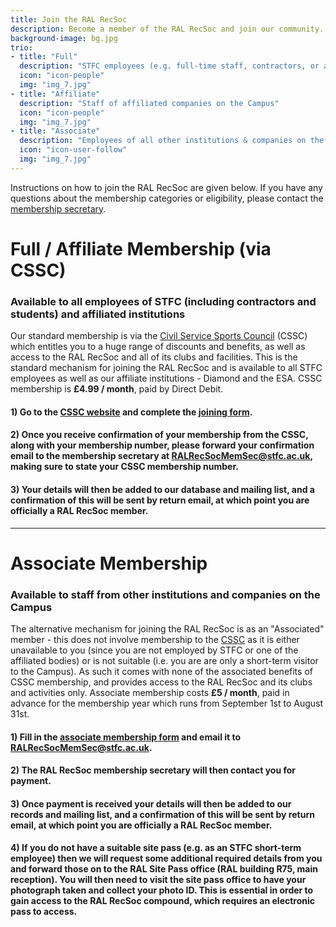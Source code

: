 ```yaml
---
title: Join the RAL RecSoc
description: Become a member of the RAL RecSoc and join our community.
background-image: bg.jpg
trio:
- title: "Full"
  description: "STFC employees (e.g. full-time staff, contractors, or associated students)"
  icon: "icon-people"
  img: "img_7.jpg"
- title: "Affiliate"
  description: "Staff of affiliated companies on the Campus"
  icon: "icon-people"
  img: "img_7.jpg"
- title: "Associate"
  description: "Employees of all other institutions & companies on the Campus"
  icon: "icon-user-follow"
  img: "img_7.jpg"
---
```


Instructions on how to join the RAL RecSoc are given below.  If you have any questions about the membership categories or eligibility, please contact the [membership secretary](mailto:RALRecSocMemSec@stfc.ac.uk).

# Full / Affiliate Membership (via CSSC)
### Available to all employees of STFC (including contractors and students) and affiliated institutions

Our standard membership is via the [Civil Service Sports Council](https://www.cssc.co.uk/) (CSSC) which entitles you to a huge range of discounts and benefits, as well as access to the RAL RecSoc and all of its clubs and facilities. This is the standard mechanism for joining the RAL RecSoc and is available to all STFC employees as well as our affiliate institutions - Diamond and the ESA. CSSC membership is **£4.99 / month**, paid by Direct Debit.

#### 1) Go to the [CSSC website](https://www.cssc.co.uk/) and complete the [joining form](https://www.cssc.co.uk/join).

#### 2) Once you receive confirmation of your membership from the CSSC, along with your membership number, please forward your confirmation email to the membership secretary at [RALRecSocMemSec@stfc.ac.uk](mailto:RALRecSocMemSec@stfc.ac.uk), making sure to state your CSSC membership number.

#### 3) Your details will then be added to our database and mailing list, and a confirmation of this will be sent by return email, at which point you are officially a RAL RecSoc member.

* * *

# Associate Membership
### Available to staff from other institutions and companies on the Campus

The alternative mechanism for joining the RAL RecSoc is as an "Associated" member - this does not involve membership to the [CSSC](https://www.cssc.co.uk/) as it is either unavailable to you (since you are not employed by STFC or one of the affiliated bodies) or is not suitable (i.e. you are are only a short-term visitor to the Campus). As such it comes with none of the associated benefits of CSSC membership, and provides access to the RAL RecSoc and its clubs and activities only. Associate membership costs **£5 / month**, paid in advance for the membership year which runs from September 1st to August 31st.

#### 1) Fill in the [associate membership form](/files/forms/RAL_RecSoc_Associate_Membership-2022.docx) and email it to [RALRecSocMemSec@stfc.ac.uk](mailto:RALRecSocMemSec@stfc.ac.uk).

#### 2) The RAL RecSoc membership secretary will then contact you for payment.

#### 3) Once payment is received your details will then be added to our records and mailing list, and a confirmation of this will be sent by return email, at which point you are officially a RAL RecSoc member.

#### 4) If you do not have a suitable site pass (e.g. as an STFC short-term employee) then we will request some additional required details from you and forward those on to the RAL Site Pass office (RAL building R75, main reception).  You will then need to visit the site pass office to have your photograph taken and collect your photo ID.  This is essential in order to gain access to the RAL RecSoc compound, which requires an electronic pass to access.
